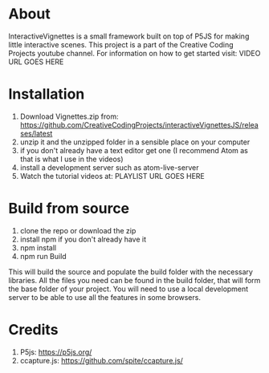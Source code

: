 About
=======

InteractiveVignettes is a small framework built on top of P5JS for making little interactive scenes.
This project is a part of the Creative Coding Projects youtube channel.
For information on how to get started visit: VIDEO URL GOES HERE

Installation
=======

  1. Download Vignettes.zip from: https://github.com/CreativeCodingProjects/interactiveVignettesJS/releases/latest
  2. unzip it and the unzipped folder in a sensible place on your computer
  3. if you don't already have a text editor get one (I recommend Atom as that is what I use in the videos)
  4. install a development server such as atom-live-server
  5. Watch the tutorial videos at: PLAYLIST URL GOES HERE

Build from source
=======

  1. clone the repo or download the zip
  2. install npm if you don't already have it
  3. npm install
  4. npm run Build

This will build the source and populate the build folder with the necessary libraries.
All the files you need can be found in the build folder, that will form the base folder of your project.
You will need to use a local development server to be able to use all the features in some browsers.


Credits
=======

  1. P5js: https://p5js.org/
  2. ccapture.js: https://github.com/spite/ccapture.js/
